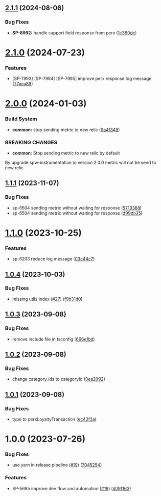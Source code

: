 ## [2.1.1](https://github.com/onesiamsuperapp/spw-perxtech-api-client/compare/v2.1.0...v2.1.1) (2024-08-06)


### Bug Fixes

* **SP-8992:** handle support field response from perx ([1c360dc](https://github.com/onesiamsuperapp/spw-perxtech-api-client/commit/1c360dc33634c7dcc1364fb9ad254bede1d7217c))

# [2.1.0](https://github.com/onesiamsuperapp/spw-perxtech-api-client/compare/v2.0.0...v2.1.0) (2024-07-23)


### Features

* [SP-7993] [SP-7994] [SP-7995] improve perx response log message ([77aea88](https://github.com/onesiamsuperapp/spw-perxtech-api-client/commit/77aea882b74f77013412f744263762837cc2bc3c))

# [2.0.0](https://github.com/onesiamsuperapp/spw-perxtech-api-client/compare/v1.1.1...v2.0.0) (2024-01-03)


### Build System

* **common:** stop sending metric to new relic ([9a4f348](https://github.com/onesiamsuperapp/spw-perxtech-api-client/commit/9a4f3482ffd2045ca9991bae65c0d8fdf13bb716))


### BREAKING CHANGES

* **common:** Stop sending metric to new relic by default

By upgrade spw-instrumentation to version 2.0.0 metric will not be send to new relic

## [1.1.1](https://github.com/onesiamsuperapp/spw-perxtech-api-client/compare/v1.1.0...v1.1.1) (2023-11-07)


### Bug Fixes

* sp-6504 sending metric without waiting for response ([5719388](https://github.com/onesiamsuperapp/spw-perxtech-api-client/commit/5719388e18519031acf19cd5bc3a5f29b4bfb641))
* sp-6504 sending metric without waiting for response ([d99db25](https://github.com/onesiamsuperapp/spw-perxtech-api-client/commit/d99db2589080537c9aaa1248c67d9bca8a1aed25))

# [1.1.0](https://github.com/onesiamsuperapp/spw-perxtech-api-client/compare/v1.0.4...v1.1.0) (2023-10-25)


### Features

* sp-6203 reduce log message ([03c44c7](https://github.com/onesiamsuperapp/spw-perxtech-api-client/commit/03c44c7ac9f5aa87b7ea0e2c504cb03ac228ba1e))

## [1.0.4](https://github.com/onesiamsuperapp/spw-perxtech-api-client/compare/v1.0.3...v1.0.4) (2023-10-03)


### Bug Fixes

* missing utils index ([#27](https://github.com/onesiamsuperapp/spw-perxtech-api-client/issues/27)) ([f9b31d0](https://github.com/onesiamsuperapp/spw-perxtech-api-client/commit/f9b31d017df75dfb4ad8b9cf8f905af97cd2763c))

## [1.0.3](https://github.com/onesiamsuperapp/spw-perxtech-api-client/compare/v1.0.2...v1.0.3) (2023-09-08)


### Bug Fixes

* remove include file in tsconfig ([666e1bd](https://github.com/onesiamsuperapp/spw-perxtech-api-client/commit/666e1bd7f2299e4431e785b37d5f3a9d03ee6362))

## [1.0.2](https://github.com/onesiamsuperapp/spw-perxtech-api-client/compare/v1.0.1...v1.0.2) (2023-09-08)


### Bug Fixes

* change category_ids to categoryId ([0ea2092](https://github.com/onesiamsuperapp/spw-perxtech-api-client/commit/0ea20921735b68183d9e1a90a1df35a42871b001))

## [1.0.1](https://github.com/onesiamsuperapp/spw-perxtech-api-client/compare/v1.0.0...v1.0.1) (2023-09-08)


### Bug Fixes

* typo to perxLoyaltyTransaction ([ec43f3a](https://github.com/onesiamsuperapp/spw-perxtech-api-client/commit/ec43f3a88d31df3d59f67c9fde7b43e61d5f3026))

# 1.0.0 (2023-07-26)


### Bug Fixes

* use yarn in release pipeline ([#19](https://github.com/onesiamsuperapp/spw-perxtech-api-client/issues/19)) ([7045254](https://github.com/onesiamsuperapp/spw-perxtech-api-client/commit/7045254d36678b9cab2f17541b910ec4d56396a4))


### Features

* SP-5685 improve dev flow and automation  ([#18](https://github.com/onesiamsuperapp/spw-perxtech-api-client/issues/18)) ([d091163](https://github.com/onesiamsuperapp/spw-perxtech-api-client/commit/d0911634013580f6cf366b542ce7512c8bcf3064))
